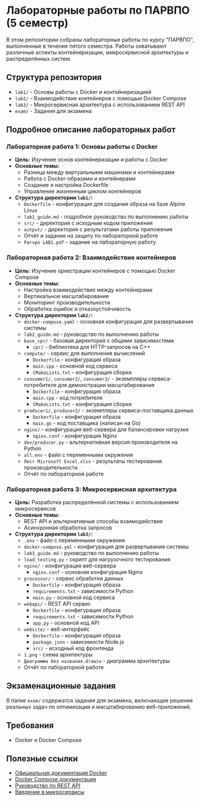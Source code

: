 # Лабораторные работы по ПАРВПО (5 семестр)

В этом репозитории собраны лабораторные работы по курсу "ПАРВПО", выполненные в течение пятого семестра. Работы охватывают различные аспекты контейнеризации, микросервисной архитектуры и распределённых систем.

## Структура репозитория

- `lab1/` - Основы работы с Docker и контейнеризацией
- `lab2/` - Взаимодействие контейнеров с помощью Docker Compose
- `lab3/` - Микросервисная архитектура с использованием REST API
- `exam/` - Задания для экзамена

## Подробное описание лабораторных работ

### Лабораторная работа 1: Основы работы с Docker
- **Цель:** Изучение основ контейнеризации и работы с Docker
- **Основные темы:**
  - Разница между виртуальными машинами и контейнерами
  - Работа с Docker-образами и контейнерами
  - Создание и настройка Dockerfile
  - Управление жизненным циклом контейнеров
- **Структура директории `lab1/`:**
  - `Dockerfile` - конфигурация для создания образа на базе Alpine Linux
  - `lab1_guide.md` - подробное руководство по выполнению работы
  - `src/` - директория с исходным кодом приложения
  - `output/` - директория с результатами работы приложения
  - Отчёт и задание на защиту по лабораторной работе
  - `Parvpo LAB1.pdf` - задание на лабораторную работу

### Лабораторная работа 2: Взаимодействие контейнеров
- **Цель:** Изучение оркестрации контейнеров с помощью Docker Compose
- **Основные темы:**
  - Настройка взаимодействия между контейнерами
  - Вертикальное масштабирование
  - Мониторинг производительности
  - Обработка ошибок и отказоустойчивость
- **Структура директории `lab2/`:**
  - `docker-compose.yaml` - основная конфигурация для развертывания системы
  - `lab2_guide.md` - руководство по выполнению работы
  - `base_cpr/` - базовая директория с общими зависимостями
    - `cpr/` - библиотека для HTTP-запросов на C++
  - `compute/` - сервис для выполнения вычислений
    - `Dockerfile` - конфигурация образа
    - `main.cpp` - основной код сервиса
    - `CMakeLists.txt` - конфигурация сборки
  - `consumer1/`, `consumer2/`, `consumer3/` - экземпляры сервиса-потребителя для демонстрации масштабирования
    - `Dockerfile` - конфигурация образа
    - `main.cpp` - код потребителя
    - `CMakeLists.txt` - конфигурация сборки
  - `producer1/`, `producer2/` - экземпляры сервиса-поставщика данных
    - `Dockerfile` - конфигурация образа
    - `main.go` - код поставщика (написан на Go)
  - `nginx/` - конфигурация веб-сервера для балансировки нагрузки
    - `nginx.conf` - конфигурация Nginx
  - `dev/producer.py` - альтернативная версия производителя на Python
  - `all.env` - файл с переменными окружения
  - `Лист Microsoft Excel.xlsx` - результаты тестирования производительности
  - Отчёт по лабораторной работе

### Лабораторная работа 3: Микросервисная архитектура
- **Цель:** Разработка распределённой системы с использованием микросервисов
- **Основные темы:**
  - REST API и альтернативные способы взаимодействия
  - Асинхронная обработка запросов
- **Структура директории `lab3/`:**
  - `.env` - файл с переменными окружения
  - `docker-compose.yml` - конфигурация для развертывания системы
  - `lab3_guide.md` - руководство по выполнению работы
  - `load_testing.py` - скрипт для нагрузочного тестирования
  - `nginx/` - конфигурация веб-сервера
    - `nginx.conf` - основная конфигурация Nginx
  - `processor/` - сервис обработки данных
    - `Dockerfile` - конфигурация образа
    - `requirements.txt` - зависимости Python
    - `main.py` - основной код сервиса
  - `webapi/` - REST API сервис
    - `Dockerfile` - конфигурация образа
    - `requirements.txt` - зависимости Python
    - `app.py` - основной код API
  - `website/` - веб-интерфейс
    - `Dockerfile` - конфигурация образа
    - `package.json` - зависимости Node.js
    - `src/` - исходный код фронтенда
  - `1.png` - схема архитектуры
  - `Диаграмма без названия.drawio` - диаграмма архитектуры
  - Отчёт по лабораторной работе

## Экзаменационные задания

В папке `exam/` содержатся задания для экзамена, включающие решение реальных задач по оптимизации и масштабированию веб-приложений.

## Требования

- Docker и Docker Compose

## Полезные ссылки

- [Официальная документация Docker](https://docs.docker.com/)
- [Docker Compose документация](https://docs.docker.com/compose/)
- [Руководство по REST API](https://restfulapi.net/)
- [Введение в микросервисы](https://microservices.io/)
